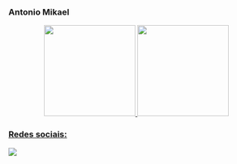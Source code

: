 ### Antonio Mikael

<div align="center">
  <a href="https://github.com/antoniomikael">
  <img height="180em" src="https://github-readme-stats.vercel.app/api?username=antoniomikael&show_icons=true&theme=github_dark&include_all_commits=true&count_private=true"/>
  <img height="180em" src="https://github-readme-stats.vercel.app/api/top-langs/?username=antoniomikael&layout=compact&langs_count=7&theme=github_dark"/>
</div>
  
  
  <h3>Redes sociais:</h3>
  
  <div style="display: inline_block">
    <a href="https://www.linkedin.com/in/antonio-mikael-31a911167" target="_blank"><img src="https://img.shields.io/badge/-LinkedIn-%230077B5?style=for-the-badge&logo=linkedin&logoColor=white" target="_blank"></a>
  </div>

